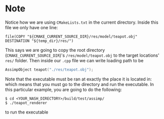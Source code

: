 # Note

Notice how we are using `CMakeLists.txt` in the current directory. Inside this
file we only have one line:

```
file(COPY "${CMAKE_CURRENT_SOURCE_DIR}/res/model/teapot.obj" DESTINATION "${temp_dir}/res/")
```

This says we are going to copy the root directory (`CMAKE_CURRENT_SOURCE_DIR`)'s
`/res/model/teapot.obj` to the target locations' `res/` folder. Then inside our
`.cpp` file we can write loading path to be

``` c++
AssimpObject teapot("./res/teapot.obj");
```

Note that the executable must be ran at exactly the place it is located in: which
means that you must go to the directory and run the executable. In this
particular example, you are going to do the following:

```
$ cd <YOUR_NASH_DIRECTORY>/build/test/assimp/
$ ./teapot_renderer
```

to run the executable
